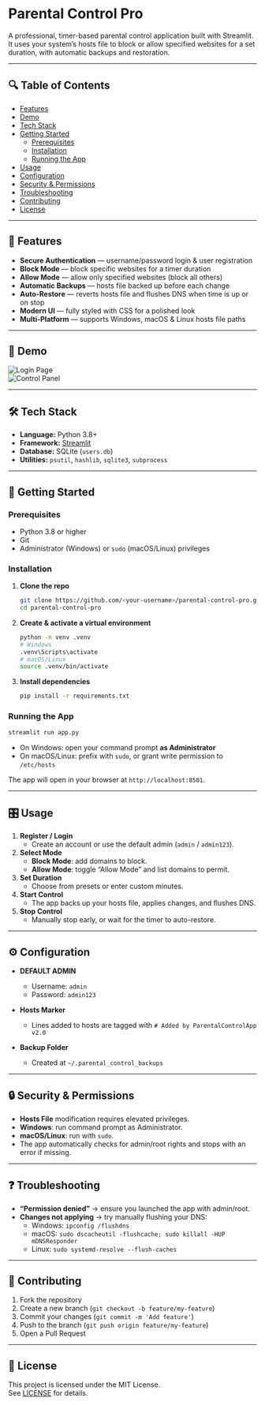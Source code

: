 # Parental Control Pro

A professional, timer-based parental control application built with Streamlit.  
It uses your system’s hosts file to block or allow specified websites for a set duration, with automatic backups and restoration.

---

## 🔍 Table of Contents

- [Features](#-features)  
- [Demo](#-demo)  
- [Tech Stack](#-tech-stack)  
- [Getting Started](#-getting-started)  
  - [Prerequisites](#prerequisites)  
  - [Installation](#installation)  
  - [Running the App](#running-the-app)  
- [Usage](#-usage)  
- [Configuration](#-configuration)  
- [Security & Permissions](#-security--permissions)  
- [Troubleshooting](#-troubleshooting)  
- [Contributing](#-contributing)  
- [License](#-license)  

---

## 🚀 Features

- **Secure Authentication** — username/password login & user registration  
- **Block Mode** — block specific websites for a timer duration  
- **Allow Mode** — allow only specified websites (block all others)  
- **Automatic Backups** — hosts file backed up before each change  
- **Auto-Restore** — reverts hosts file and flushes DNS when time is up or on stop  
- **Modern UI** — fully styled with CSS for a polished look  
- **Multi-Platform** — supports Windows, macOS & Linux hosts file paths  

---

## 📸 Demo

![Login Page](docs/screenshots/login.png)  
![Control Panel](docs/screenshots/control-panel.png)

---

## 🛠 Tech Stack

- **Language:** Python 3.8+  
- **Framework:** [Streamlit](https://streamlit.io/)  
- **Database:** SQLite (`users.db`)  
- **Utilities:** `psutil`, `hashlib`, `sqlite3`, `subprocess`

---

## 🏁 Getting Started

### Prerequisites

- Python 3.8 or higher  
- Git  
- Administrator (Windows) or `sudo` (macOS/Linux) privileges  

### Installation

1. **Clone the repo**  
   ```bash
   git clone https://github.com/<your-username>/parental-control-pro.git
   cd parental-control-pro
   ```

2. **Create & activate a virtual environment**  
   ```bash
   python -m venv .venv
   # Windows
   .venv\Scripts\activate
   # macOS/Linux
   source .venv/bin/activate
   ```

3. **Install dependencies**  
   ```bash
   pip install -r requirements.txt
   ```

### Running the App

```bash
streamlit run app.py
```

- On Windows: open your command prompt **as Administrator**  
- On macOS/Linux: prefix with `sudo`, or grant write permission to `/etc/hosts`

The app will open in your browser at `http://localhost:8501`.

---

## 🎛 Usage

1. **Register / Login**  
   - Create an account or use the default admin (`admin` / `admin123`).  
2. **Select Mode**  
   - **Block Mode**: add domains to block.  
   - **Allow Mode**: toggle “Allow Mode” and list domains to permit.  
3. **Set Duration**  
   - Choose from presets or enter custom minutes.  
4. **Start Control**  
   - The app backs up your hosts file, applies changes, and flushes DNS.  
5. **Stop Control**  
   - Manually stop early, or wait for the timer to auto-restore.

---

## ⚙ Configuration

- **DEFAULT ADMIN**  
  - Username: `admin`  
  - Password: `admin123`  
- **Hosts Marker**  
  - Lines added to hosts are tagged with `# Added by ParentalControlApp v2.0`

- **Backup Folder**  
  - Created at `~/.parental_control_backups`  

---

## 🔒 Security & Permissions

- **Hosts File** modification requires elevated privileges.  
- **Windows**: run command prompt as Administrator.  
- **macOS/Linux**: run with `sudo`.  
- The app automatically checks for admin/root rights and stops with an error if missing.

---

## ❓ Troubleshooting

- **“Permission denied”** → ensure you launched the app with admin/root.  
- **Changes not applying** → try manually flushing your DNS:  
  - Windows: `ipconfig /flushdns`  
  - macOS: `sudo dscacheutil -flushcache; sudo killall -HUP mDNSResponder`  
  - Linux: `sudo systemd-resolve --flush-caches`  

---

## 🤝 Contributing

1. Fork the repository  
2. Create a new branch (`git checkout -b feature/my-feature`)  
3. Commit your changes (`git commit -m 'Add feature'`)  
4. Push to the branch (`git push origin feature/my-feature`)  
5. Open a Pull Request  

---

## 📄 License

This project is licensed under the MIT License.  
See [LICENSE](LICENSE) for details.
